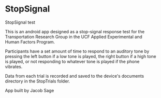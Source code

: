 # StopSignal
StopSignal test

This is an android app designed as a stop-signal response test for the Transportation Research Group in the 
UCF Applied Experimental and Human Factors Program.

Participants have a set amount of time to respond to an auditory tone by pressing the left button if a low tone is played,
the right button if a high tone is played, or not responding to whatever tone is played if the phone vibrates.

Data from each trial is recorded and saved to the device's documents directory in the StopTrials folder.

App built by Jacob Sage
